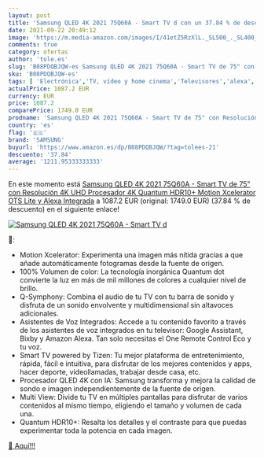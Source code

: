 ```yaml
---
layout: post
title: 'Samsung QLED 4K 2021 75Q60A - Smart TV d con un 37.84 % de descuento'
date: 2021-09-22 20:49:12
image: 'https://m.media-amazon.com/images/I/41etZ5RzXlL._SL500_._SL400_.jpg'
comments: true
category: ofertas
author: 'tole.es'
slug: 'B08PDQBJQW-es Samsung QLED 4K 2021 75Q60A - Smart TV de 75" con...'
sku: 'B08PDQBJQW-es'
tags: [ 'Electrónica','TV, vídeo y home cinema','Televisores','alexa','samsung', ]
actualPrice: 1087.2 EUR
currency: EUR
price: 1087.2
comparePrice: 1749.0 EUR
prodname: 'Samsung QLED 4K 2021 75Q60A - Smart TV de 75" con Resolución 4K UHD  Procesador 4K  Quantum HDR10+  Motion Xcelerator  OTS Lite y Alexa Integrada'
country: 'es'
flag: '🇪🇸'
brand: 'SAMSUNG'
buyurl: 'https://www.amazon.es/dp/B08PDQBJQW/?tag=tolees-21'
descuento: '37.84'
average: '1211.95333333333'
---
```


En este momento está [Samsung QLED 4K 2021 75Q60A - Smart TV de 75" con Resolución 4K UHD  Procesador 4K  Quantum HDR10+  Motion Xcelerator  OTS Lite y Alexa Integrada](https://www.amazon.es/dp/B08PDQBJQW/?tag=tolees-21) a 1087.2 EUR (original: 1749.0 EUR) (37.84 %  de descuento) en el siguiente enlace!

[![Samsung QLED 4K 2021 75Q60A - Smart TV d](https://m.media-amazon.com/images/I/41etZ5RzXlL._SL500_._SL400_.jpg)](https://www.amazon.es/dp/B08PDQBJQW/?tag=tolees-21)

🔎:

- Motion Xcelerator: Experimenta una imagen más nítida gracias a que añade automáticamente fotogramas desde la fuente de origen.
- 100% Volumen de color: La tecnología inorgánica Quantum dot convierte la luz en más de mil millones de colores a cualquier nivel de brillo.
- Q-Symphony: Combina el audio de tu TV con tu barra de sonido y disfruta de un sonido envolvente y multidimensional sin altavoces adicionales.
- Asistentes de Voz Integrados: Accede a tu contenido favorito a través de los asistentes de voz integrados en tu televisor: Google Assistant, Bixby y Amazon Alexa. Tan solo necesitas el One Remote Control Eco y tu voz.
- Smart TV powered by Tizen: Tu mejor plataforma de entretenimiento, rápida, fácil e intuitiva, para disfrutar de los mejores contenidos y apps, hacer deporte, videollamadas, trabajar desde casa, etc.
- Procesador QLED 4K con IA: Samsung transforma y mejora la calidad de sondo e imagen independientemente de la fuente de origen.
- Multi View: Divide tu TV en múltiples pantallas para disfrutar de varios contenidos al mismo tiempo, eligiendo el tamaño y volumen de cada una.
- Quantum HDR10+: Resalta los detalles y el contraste para que puedas experimentar toda la potencia en cada imagen.

[🛒 Aquí!!!](https://www.amazon.es/dp/B08PDQBJQW/?tag=tolees-21)
